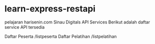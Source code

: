 # learn-express-restapi

pelajaran harisenin.com
Sinau Digitals API Services
Berikut adalah daftar service API tersedia

Daftar Peserta /listpeserta
Daftar Pelatihan /listpelatihan
